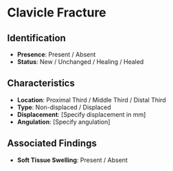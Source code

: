 # Clavicle Fracture

## Identification

- **Presence**: Present / Absent
- **Status**: New / Unchanged / Healing / Healed

## Characteristics

- **Location**: Proximal Third / Middle Third / Distal Third
- **Type**: Non-displaced / Displaced
- **Displacement**: [Specify displacement in mm]
- **Angulation**: [Specify angulation]

## Associated Findings

- **Soft Tissue Swelling**: Present / Absent
